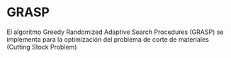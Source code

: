 # GRASP
El algoritmo Greedy Randomized Adaptive Search Procedures (GRASP) se implementa para la optimización del problema de corte de materiales (Cutting Stock Problem)
